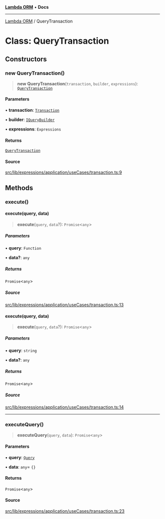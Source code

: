 [**Lambda ORM**](../README.md) • **Docs**

***

[Lambda ORM](../README.md) / QueryTransaction

# Class: QueryTransaction

## Constructors

### new QueryTransaction()

> **new QueryTransaction**(`transaction`, `builder`, `expressions`): [`QueryTransaction`](QueryTransaction.md)

#### Parameters

• **transaction**: [`Transaction`](Transaction.md)

• **builder**: [`IQueryBuilder`](../interfaces/IQueryBuilder.md)

• **expressions**: `Expressions`

#### Returns

[`QueryTransaction`](QueryTransaction.md)

#### Source

[src/lib/expressions/application/useCases/transaction.ts:9](https://github.com/lambda-orm/lambdaorm/blob/d1e7e058f2cd0335e56c0044cc0cb5e2e2d5878e/src/lib/expressions/application/useCases/transaction.ts#L9)

## Methods

### execute()

#### execute(query, data)

> **execute**(`query`, `data`?): `Promise`\<`any`\>

##### Parameters

• **query**: `Function`

• **data?**: `any`

##### Returns

`Promise`\<`any`\>

##### Source

[src/lib/expressions/application/useCases/transaction.ts:13](https://github.com/lambda-orm/lambdaorm/blob/d1e7e058f2cd0335e56c0044cc0cb5e2e2d5878e/src/lib/expressions/application/useCases/transaction.ts#L13)

#### execute(query, data)

> **execute**(`query`, `data`?): `Promise`\<`any`\>

##### Parameters

• **query**: `string`

• **data?**: `any`

##### Returns

`Promise`\<`any`\>

##### Source

[src/lib/expressions/application/useCases/transaction.ts:14](https://github.com/lambda-orm/lambdaorm/blob/d1e7e058f2cd0335e56c0044cc0cb5e2e2d5878e/src/lib/expressions/application/useCases/transaction.ts#L14)

***

### executeQuery()

> **executeQuery**(`query`, `data`): `Promise`\<`any`\>

#### Parameters

• **query**: [`Query`](Query.md)

• **data**: `any`= `{}`

#### Returns

`Promise`\<`any`\>

#### Source

[src/lib/expressions/application/useCases/transaction.ts:23](https://github.com/lambda-orm/lambdaorm/blob/d1e7e058f2cd0335e56c0044cc0cb5e2e2d5878e/src/lib/expressions/application/useCases/transaction.ts#L23)
